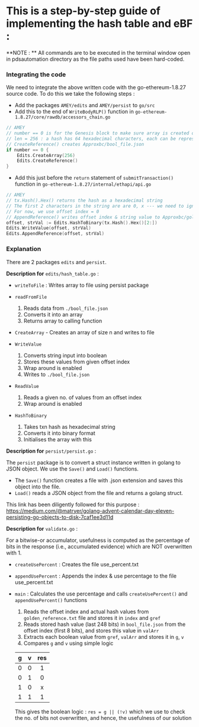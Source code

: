 # This is a step-by-step guide of implementing the hash table and eBF :

**NOTE : ** All commands are to be executed in the terminal window open in pdsautomation directory as the file paths used have been hard-coded.

### Integrating the code

We need to integrate the above written code with the go-ethereum-1.8.27 source code. To do this we take the following steps :

* Add the packages `AMEY/edits` and `AMEY/persist` to `go/src`
* Add this to the end of `WriteBodyRLP()` function in `go-ethereum-1.8.27/core/rawdb/accessors_chain.go`
```go
// AMEY
// number == 0 is for the Genesis block to make sure array is created only once at the beginning
// len = 256 : a hash has 64 hexadecimal characters, each can be represented by 4 bits {0, 1}
// CreateReference() creates Approxbc/bool_file.json
if number == 0 {
	Edits.CreateArray(256)
	Edits.CreateReference()
}
```
* Add this just before the `return` statement of `submitTransaction()` function in `go-ethereum-1.8.27/internal/ethapi/api.go`
```go
// AMEY
// tx.Hash().Hex() returns the hash as a hexadecimal string
// The first 2 characters in the string are are 0, x --- we need to ignore these
// For now, we use offset index = 0
// AppendReference() writes offset index & string value to Approxbc/golden_reference.txt
offset, strVal := Edits.HashToBinary(tx.Hash().Hex()[2:])
Edits.WriteValue(offset, strVal)
Edits.AppendReference(offset, strVal)
```

### Explanation

There are 2 packages `edits` and `persist`.

**Description for** `edits/hash_table.go` :

* `writeToFile` : Writes array to file using persist package

* `readFromFile`
    1. Reads data from `./bool_file.json`
    2. Converts it into an array
    3. Returns array to calling function

* `CreateArray` - Creates an array of size n and writes to file

* `WriteValue`
    1. Converts string input into boolean
    2. Stores these values from given offset index
    3. Wrap around is enabled
    4. Writes to `./bool_file.json`

* `ReadValue`
    1. Reads a given no. of values from an offset index
    2. Wrap around is enabled
    
* `HashToBinary`
    1. Takes txn hash as hexadecimal string
    2. Converts it into binary format
    3. Initialises the array with this
    
**Description for** `persist/persist.go` :

The `persist` package is to convert a struct instance written in golang to JSON object. We use the `Save()` and `Load()` functions.
- The `Save()` function creates a file with .json extension and saves this object into the file.
- `Load()` reads a JSON object from the file and returns a golang struct.

This link has been diligently followed for this purpose : https://medium.com/@matryer/golang-advent-calendar-day-eleven-persisting-go-objects-to-disk-7caf1ee3d11d

**Description for** `validate.go` :

For a bitwise-or accumulator, usefulness is computed as the percentage of bits in the response (i.e., accumulated evidence) which are NOT overwritten with 1.

* `createUsePercent` : Creates the file use_percent.txt

* `appendUsePercent` : Appends the index & use percentage to the file use_percent.txt

* `main` : Calculates the use percentage and calls `createUsePercent()` and `appendUsePercent()` functions
    1. Reads the offset index and actual hash values from `golden_reference.txt` file and stores it in `index` and `gref`
    2. Reads stored hash value (last 248 bits) in `bool_file.json` from the offset index (first 8 bits), and stores this value in `valArr`
    3. Extracts each boolean value from `gref`, `valArr` and stores it in `g`, `v`
    4. Compares `g` and `v` using simple logic
    
    |    g    |    v    |    res    |
    |:-------:|:-------:|:-------:|
    |    0    |    0    |    1    |
    |    0    |    1    |    0    |
    |    1    |    0    |    x    |
    |    1    |    1    |    1    |
    
    This gives the boolean logic : `res = g || (!v)` which we use to check the no. of bits not overwritten, and hence, the usefulness of our solution